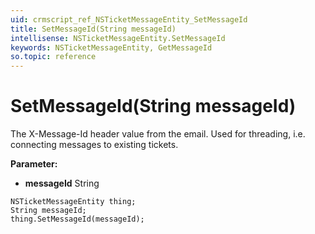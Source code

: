 ```yaml
---
uid: crmscript_ref_NSTicketMessageEntity_SetMessageId
title: SetMessageId(String messageId)
intellisense: NSTicketMessageEntity.SetMessageId
keywords: NSTicketMessageEntity, GetMessageId
so.topic: reference
---
```


# SetMessageId(String messageId)

The X-Message-Id header value from the email. Used for threading, i.e. connecting messages to existing tickets.

**Parameter:** 
* **messageId** String

```crmscript
NSTicketMessageEntity thing;
String messageId;
thing.SetMessageId(messageId);
```

